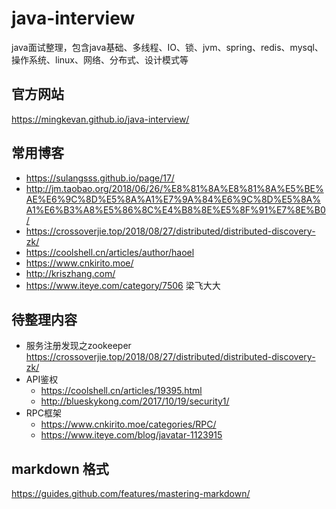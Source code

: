 # java-interview
java面试整理，包含java基础、多线程、IO、锁、jvm、spring、redis、mysql、操作系统、linux、网络、分布式、设计模式等

## 官方网站
https://mingkevan.github.io/java-interview/

## 常用博客

* https://sulangsss.github.io/page/17/
* http://jm.taobao.org/2018/06/26/%E8%81%8A%E8%81%8A%E5%BE%AE%E6%9C%8D%E5%8A%A1%E7%9A%84%E6%9C%8D%E5%8A%A1%E6%B3%A8%E5%86%8C%E4%B8%8E%E5%8F%91%E7%8E%B0/
* https://crossoverjie.top/2018/08/27/distributed/distributed-discovery-zk/
* https://coolshell.cn/articles/author/haoel
* https://www.cnkirito.moe/
* http://kriszhang.com/
* https://www.iteye.com/category/7506 梁飞大大
## 待整理内容

* 服务注册发现之zookeeper https://crossoverjie.top/2018/08/27/distributed/distributed-discovery-zk/
* API鉴权
    * https://coolshell.cn/articles/19395.html
    * http://blueskykong.com/2017/10/19/security1/
* RPC框架
    * https://www.cnkirito.moe/categories/RPC/
    * https://www.iteye.com/blog/javatar-1123915
    
## markdown 格式
https://guides.github.com/features/mastering-markdown/
